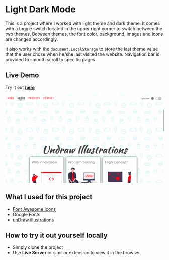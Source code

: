 # Light Dark Mode 

This is a project where I worked with light theme and dark theme. It comes with a toggle switch located in the upper right corner to switch between the two themes.
Between themes, the font color, background, images and icons are changed accordingly. 

It also works with the `document.LocalStorage` to store the last theme value that the user chose when he/she last visited the website. Navigation bar is provided to smooth scroll to specific pages.


## Live Demo

Try it out **[here](https://tylernnguyen5.github.io/light-dark-mode/)**

![demo](demo.gif)

## What I used for this project

- [Font Awesome Icons](https://fontawesome.com/)
- Google Fonts
- [unDraw illustrations](https://undraw.co/illustrations)

## How to try it out yourself locally

- Simply clone the project
- Use **Live Server** or similiar extension to view it in the browser
